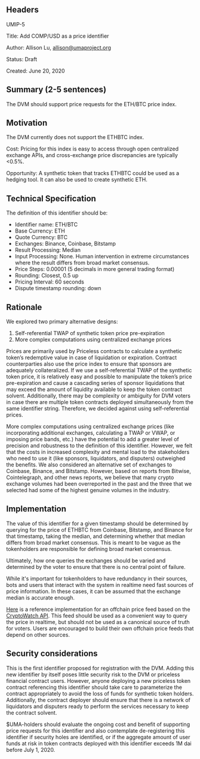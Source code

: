 ## Headers
UMIP-5

Title: Add COMP/USD as a price identifier

Author: Allison Lu, allison@umaproject.org

Status: Draft

Created: June 20, 2020

## Summary (2-5 sentences)
The DVM should support price requests for the ETH/BTC price index. 

## Motivation
The DVM currently does not support the ETHBTC index.

Cost: Pricing for this index is easy to access through open centralized exchange APIs, and
cross-exchange price discrepancies are typically <0.5%. 

Opportunity: A synthetic token that tracks ETHBTC could be used as a hedging tool. It can also be used
to create synthetic ETH.

## Technical Specification
The definition of this identifier should be:
- Identifier name: ETH/BTC
- Base Currency: ETH
- Quote Currency: BTC
- Exchanges: Binance, Coinbase, Bitstamp
- Result Processing: Median
- Input Processing: None. Human intervention in extreme circumstances where the result differs from broad market consensus.
- Price Steps: 0.00001 (5 decimals in more general trading format)
- Rounding: Closest, 0.5 up
- Pricing Interval: 60 seconds
- Dispute timestamp rounding: down

## Rationale
We explored two primary alternative designs:
  1. Self-referential TWAP of synthetic token price pre-expiration
  2. More complex computations using centralized exchange prices

Prices are primarily used by Priceless contracts to calculate a synthetic token’s redemptive value in
case of liquidation or expiration. Contract counterparties also use the price index to ensure that
sponsors are adequately collateralized. If we use a self-referential TWAP of the synthetic token
price, it is relatively easy and possible to manipulate the token’s price pre-expiration and cause a
cascading series of sponsor liquidations that may exceed the amount of liquidity available to keep
the token contract solvent. Additionally, there may be complexity or ambiguity for DVM voters in case
there are multiple token contracts deployed simultaneously from the same identifier string.
Therefore, we decided against using self-referential prices. 

More complex computations using centralized exchange prices (like incorporating additional exchanges,
calculating a TWAP or VWAP, or imposing price bands, etc.) have the potential to add a greater level
of precision and robustness to the definition of this identifier. However, we felt that the costs in
increased complexity and mental load to the stakeholders who need to use it (like sponsors,
liquidators, and disputers) outweighed the benefits. We also considered an alternative set of
exchanges to Coinbase, Binance, and Bitstamp. However, based on reports from Bitwise, Cointelegraph,
and other news reports, we believe that many crypto exchange volumes had been overreported in the
past and the three that we selected had some of the highest genuine volumes in the industry.

## Implementation

The value of this identifier for a given timestamp should be determined by querying for the price of
ETHBTC from Coinbase, Bitstamp, and Binance for that timestamp, taking the median, and determining
whether that median differs from broad market consensus. This is meant to be vague as the
tokenholders are responsible for defining broad market consensus.

Ultimately, how one queries the exchanges should be varied and determined by the voter to ensure
that there is no central point of failure.

While it's important for tokenholders to have redundancy in their sources, bots and users that
interact with the system in realtime need fast sources of price information. In these cases, it can
be assumed that the exchange median is accurate enough.

[Here](https://github.com/UMAprotocol/protocol/blob/master/financial-templates-lib/price-feed/CryptoWatchPriceFeed.js)
is a reference implementation for an offchain price feed based on the
[CryptoWatch API](https://docs.cryptowat.ch/rest-api/). This feed should be used as a convenient
way to query the price in realtime, but should not be used as a canonical source of truth for
voters. Users are encouraged to build their own offchain price feeds that depend on other sources.

## Security considerations
This is the first identifier proposed for registration with the DVM. Adding this new identifier by itself 
poses little security risk to the DVM or priceless financial contract users. However, anyone deploying a 
new priceless token contract referencing this identifier should take care to parameterize the contract 
appropriately to avoid the loss of funds for synthetic token holders. Additionally, the contract deployer 
should ensure that there is a network of liquidators and disputers ready to perform the services necessary 
to keep the contract solvent. 

$UMA-holders should evaluate the ongoing cost and benefit of supporting price requests for this identifier and 
also contemplate de-registering this identifier if security holes are identified, or if the aggregate amount of 
user funds at risk in token contracts deployed with this identifier exceeds 1M dai before July 1, 2020.
